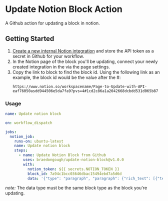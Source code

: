 # Update Notion Block Action

A Github action for updating a block in notion.

## Getting Started

1. [Create a new internal Notion integration](https://www.notion.so/my-integrations) and store the API token as a secret in Github for your workflow.
2. In the Notion page of the block you'll be updating, connect your newly created integration in the via the page settings.
3. Copy the link to block to find the block id. Using the following link as an example, the block id would be the value after the #:
   ```
   https://www.notion.so/workspacename/Page-to-Update-with-API-eaf76050asdd944506e5da7fa9?pvs=4#1cd2c86a1a2042668dcbdd531d065b87
   ```

### Usage

```yaml
name: Update notion block

on: workflow_dispatch

jobs:
  notion_job:
    runs-on: ubuntu-latest
    name: Update notion block
    steps:
      - name: Update Notion Block from Github
        uses: braedongough/update-notion-block@v1.0.0
        with:
          notion_token: ${{ secrets.NOTION_TOKEN }}
          block_id: 7a94c1bcc03646dbac15494ebd7a5d6d
          data: '{"type": "paragraph", "paragraph": {"rich_text": [{"text": {"content": "Shit bucket"}, "annotations": {"color": "yellow"}}]}}'
```

_note:_ The data type must be the same block type as the block you're updating.
